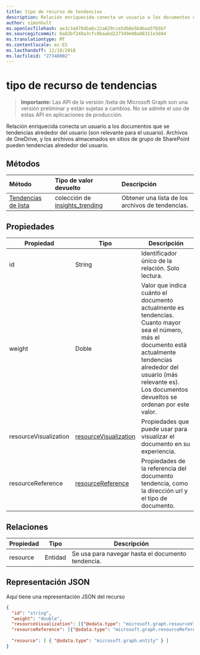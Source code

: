 ```yaml
---
title: tipo de recurso de tendencias
description: Relación enriquecida conecta un usuario a los documentos que se tendencias alrededor del usuario (son relevante para el usuario). Archivos de OneDrive, y los archivos almacenados en sitios de grupo de SharePoint pueden tendencias alrededor del usuario.
author: simonhult
ms.openlocfilehash: ae3c3a876dba6c22a629cce5db8e5b4baa5fb5bf
ms.sourcegitcommit: 6a82bf240a3cfc0baabd227349e08a08311e3d44
ms.translationtype: MT
ms.contentlocale: es-ES
ms.lasthandoff: 12/18/2018
ms.locfileid: "27348002"
---
```

# <a name="trending-resource-type"></a>tipo de recurso de tendencias

> **Importante:** Las API de la versión /beta de Microsoft Graph son una versión preliminar y están sujetas a cambios. No se admite el uso de estas API en aplicaciones de producción.

Relación enriquecida conecta un usuario a los documentos que se tendencias alrededor del usuario (son relevante para el usuario). Archivos de OneDrive, y los archivos almacenados en sitios de grupo de SharePoint pueden tendencias alrededor del usuario.

## <a name="methods"></a>Métodos

| Método       | Tipo de valor devuelto  |Descripción|
|:---------------|:--------|:----------|
|[Tendencias de lista](../api/insights-list-trending.md) |colección de [insights_trending](insights-trending.md)| Obtener una lista de los archivos de tendencias.|

## <a name="properties"></a>Propiedades

| Propiedad      | Tipo                              | Descripción  |
| ------------- |---------------                    | -------------|
| id                    | String                    | Identificador único de la relación. Solo lectura.        |
| weight                | Doble                    | Valor que indica cuánto el documento actualmente es tendencias. Cuanto mayor sea el número, más el documento está actualmente tendencias alrededor del usuario (más relevante es). Los documentos devueltos se ordenan por este valor.  |
| resourceVisualization | [resourceVisualization](insights-resourcevisualization.md)    | Propiedades que puede usar para visualizar el documento en su experiencia. |
| resourceReference     | [resourceReference](insights-resourcereference.md)        | Propiedades de la referencia del documento tendencia, como la dirección url y el tipo de documento. |

## <a name="relationships"></a>Relaciones

| Propiedad      | Tipo          | Descripción  |
| ------------- |---------------| -------------|
| resource      | Entidad        | Se usa para navegar hasta el documento tendencia. |

## <a name="json-representation"></a>Representación JSON

Aquí tiene una representación JSON del recurso

```json
{
  "id": "string",
  "weight": "double",
  "resourceVisualization": [{"@odata.type": "microsoft.graph.resourceVisualization"}],
  "resourceReference": [{"@odata.type": "microsoft.graph.resourceReference"}],
  
  "resource": [ { "@odata.type": "microsoft.graph.entity" } ]
}
```